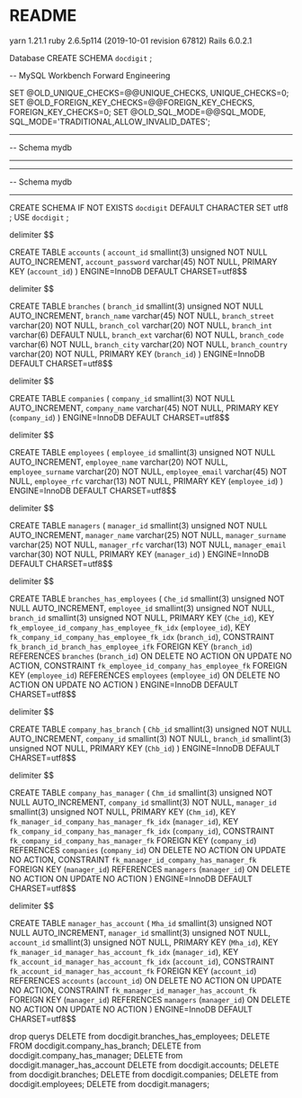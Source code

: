 # README

yarn 1.21.1
ruby 2.6.5p114 (2019-10-01 revision 67812)
Rails 6.0.2.1

Database
CREATE SCHEMA `docdigit` ;

-- MySQL Workbench Forward Engineering

SET @OLD_UNIQUE_CHECKS=@@UNIQUE_CHECKS, UNIQUE_CHECKS=0;
SET @OLD_FOREIGN_KEY_CHECKS=@@FOREIGN_KEY_CHECKS, FOREIGN_KEY_CHECKS=0;
SET @OLD_SQL_MODE=@@SQL_MODE, SQL_MODE='TRADITIONAL,ALLOW_INVALID_DATES';

-- -----------------------------------------------------
-- Schema mydb
-- -----------------------------------------------------

-- -----------------------------------------------------
-- Schema mydb
-- -----------------------------------------------------
CREATE SCHEMA IF NOT EXISTS `docdigit` DEFAULT CHARACTER SET utf8 ;
USE `docdigit` ;

delimiter $$

CREATE TABLE `accounts` (
  `account_id` smallint(3) unsigned NOT NULL AUTO_INCREMENT,
  `account_password` varchar(45) NOT NULL,
  PRIMARY KEY (`account_id`)
) ENGINE=InnoDB DEFAULT CHARSET=utf8$$

delimiter $$

CREATE TABLE `branches` (
  `branch_id` smallint(3) unsigned NOT NULL AUTO_INCREMENT,
  `branch_name` varchar(45) NOT NULL,
  `branch_street` varchar(20) NOT NULL,
  `branch_col` varchar(20) NOT NULL,
  `branch_int` varchar(6) DEFAULT NULL,
  `branch_ext` varchar(6) NOT NULL,
  `branch_code` varchar(6) NOT NULL,
  `branch_city` varchar(20) NOT NULL,
  `branch_country` varchar(20) NOT NULL,
  PRIMARY KEY (`branch_id`)
) ENGINE=InnoDB DEFAULT CHARSET=utf8$$

delimiter $$

CREATE TABLE `companies` (
  `company_id` smallint(3) NOT NULL AUTO_INCREMENT,
  `company_name` varchar(45) NOT NULL,
  PRIMARY KEY (`company_id`)
) ENGINE=InnoDB DEFAULT CHARSET=utf8$$

delimiter $$

CREATE TABLE `employees` (
  `employee_id` smallint(3) unsigned NOT NULL AUTO_INCREMENT,
  `employee_name` varchar(20) NOT NULL,
  `employee_surname` varchar(20) NOT NULL,
  `employee_email` varchar(45) NOT NULL,
  `employee_rfc` varchar(13) NOT NULL,
  PRIMARY KEY (`employee_id`)
) ENGINE=InnoDB DEFAULT CHARSET=utf8$$


delimiter $$

CREATE TABLE `managers` (
  `manager_id` smallint(3) unsigned NOT NULL AUTO_INCREMENT,
  `manager_name` varchar(25) NOT NULL,
  `manager_surname` varchar(25) NOT NULL,
  `manager_rfc` varchar(13) NOT NULL,
  `manager_email` varchar(30) NOT NULL,
  PRIMARY KEY (`manager_id`)
) ENGINE=InnoDB DEFAULT CHARSET=utf8$$

delimiter $$

CREATE TABLE `branches_has_employees` (
  `Che_id` smallint(3) unsigned NOT NULL AUTO_INCREMENT,
  `employee_id` smallint(3) unsigned NOT NULL,
  `branch_id` smallint(3) unsigned NOT NULL,
  PRIMARY KEY (`Che_id`),
  KEY `fk_employee_id_company_has_employee_fk_idx` (`employee_id`),
  KEY `fk_company_id_company_has_employee_fk_idx` (`branch_id`),
  CONSTRAINT `fk_branch_id_branch_has_employee_ifk` FOREIGN KEY (`branch_id`) REFERENCES `branches` (`branch_id`) ON DELETE NO ACTION ON UPDATE NO ACTION,
  CONSTRAINT `fk_employee_id_company_has_employee_fk` FOREIGN KEY (`employee_id`) REFERENCES `employees` (`employee_id`) ON DELETE NO ACTION ON UPDATE NO ACTION
) ENGINE=InnoDB DEFAULT CHARSET=utf8$$

delimiter $$

CREATE TABLE `company_has_branch` (
  `Chb_id` smallint(3) unsigned NOT NULL AUTO_INCREMENT,
  `company_id` smallint(3) NOT NULL,
  `branch_id` smallint(3) unsigned NOT NULL,
  PRIMARY KEY (`Chb_id`)
) ENGINE=InnoDB DEFAULT CHARSET=utf8$$

delimiter $$

CREATE TABLE `company_has_manager` (
  `Chm_id` smallint(3) unsigned NOT NULL AUTO_INCREMENT,
  `company_id` smallint(3) NOT NULL,
  `manager_id` smallint(3) unsigned NOT NULL,
  PRIMARY KEY (`Chm_id`),
  KEY `fk_manager_id_company_has_manager_fk_idx` (`manager_id`),
  KEY `fk_company_id_company_has_manager_fk_idx` (`company_id`),
  CONSTRAINT `fk_company_id_company_has_manager_fk` FOREIGN KEY (`company_id`) REFERENCES `companies` (`company_id`) ON DELETE NO ACTION ON UPDATE NO ACTION,
  CONSTRAINT `fk_manager_id_company_has_manager_fk` FOREIGN KEY (`manager_id`) REFERENCES `managers` (`manager_id`) ON DELETE NO ACTION ON UPDATE NO ACTION
) ENGINE=InnoDB DEFAULT CHARSET=utf8$$

delimiter $$

CREATE TABLE `manager_has_account` (
  `Mha_id` smallint(3) unsigned NOT NULL AUTO_INCREMENT,
  `manager_id` smallint(3) unsigned NOT NULL,
  `account_id` smallint(3) unsigned NOT NULL,
  PRIMARY KEY (`Mha_id`),
  KEY `fk_manager_id_manager_has_account_fk_idx` (`manager_id`),
  KEY `fk_account_id_manager_has_account_fk_idx` (`account_id`),
  CONSTRAINT `fk_account_id_manager_has_account_fk` FOREIGN KEY (`account_id`) REFERENCES `accounts` (`account_id`) ON DELETE NO ACTION ON UPDATE NO ACTION,
  CONSTRAINT `fk_manager_id_manager_has_account_fk` FOREIGN KEY (`manager_id`) REFERENCES `managers` (`manager_id`) ON DELETE NO ACTION ON UPDATE NO ACTION
) ENGINE=InnoDB DEFAULT CHARSET=utf8$$




drop querys
DELETE from docdigit.branches_has_employees;
DELETE FROM docdigit.company_has_branch;
DELETE from docdigit.company_has_manager;
DELETE from docdigit.manager_has_account
DELETE from docdigit.accounts;
DELETE from docdigit.branches;
DELETE from docdigit.companies;
DELETE from docdigit.employees;
DELETE from docdigit.managers;
